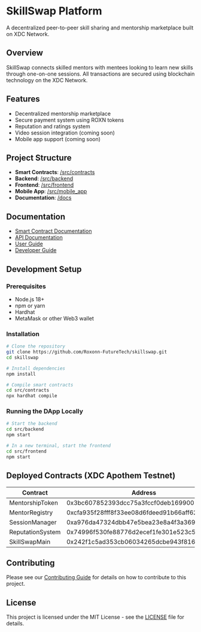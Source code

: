 # SkillSwap Platform

A decentralized peer-to-peer skill sharing and mentorship marketplace built on XDC Network.

## Overview

SkillSwap connects skilled mentors with mentees looking to learn new skills through one-on-one sessions. All transactions are secured using blockchain technology on the XDC Network.

## Features

- Decentralized mentorship marketplace
- Secure payment system using ROXN tokens
- Reputation and ratings system
- Video session integration (coming soon)
- Mobile app support (coming soon)

## Project Structure

- **Smart Contracts**: [/src/contracts](/src/contracts)
- **Backend**: [/src/backend](/src/backend)
- **Frontend**: [/src/frontend](/src/frontend)
- **Mobile App**: [/src/mobile_app](/src/mobile_app)
- **Documentation**: [/docs](/docs)

## Documentation

- [Smart Contract Documentation](/docs/contracts)
- [API Documentation](/docs/api)
- [User Guide](/docs/user-guide)
- [Developer Guide](/docs/developer-guide)

## Development Setup

### Prerequisites

- Node.js 18+
- npm or yarn
- Hardhat
- MetaMask or other Web3 wallet

### Installation

```bash
# Clone the repository
git clone https://github.com/Roxonn-FutureTech/skillswap.git
cd skillswap

# Install dependencies
npm install

# Compile smart contracts
cd src/contracts
npx hardhat compile
```

### Running the DApp Locally

```bash
# Start the backend
cd src/backend
npm start

# In a new terminal, start the frontend
cd src/frontend
npm start
```

## Deployed Contracts (XDC Apothem Testnet)

| Contract | Address |
|----------|---------|
| MentorshipToken | 0x3bc607852393dcc75a3fccf0deb1699001d32bbd |
| MentorRegistry | 0xcfa935f28fff8f33ee08d6fdeed91b66aff6236e |
| SessionManager | 0xa976da47324dbb47e5bea23e8a4f3a369b42fe88 |
| ReputationSystem | 0x74996f530fe88776d2ecef1fe301e523c55b61e5 |
| SkillSwapMain | 0x242f1c5ad353cb06034265dcbe943f816a0ba756 |

## Contributing

Please see our [Contributing Guide](CONTRIBUTING.md) for details on how to contribute to this project.

## License

This project is licensed under the MIT License - see the [LICENSE](LICENSE) file for details. 